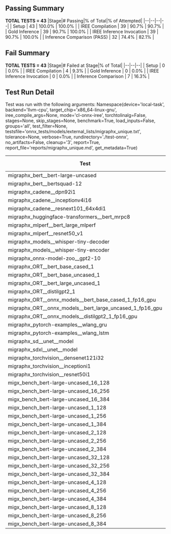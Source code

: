 ## Passing Summary

**TOTAL TESTS = 43**
|Stage|# Passing|% of Total|% of Attempted|
|--|--|--|--|
| Setup | 43 | 100.0% | 100.0% |
| IREE Compilation | 39 | 90.7% | 90.7% |
| Gold Inference | 39 | 90.7% | 100.0% |
| IREE Inference Invocation | 39 | 90.7% | 100.0% |
| Inference Comparison (PASS) | 32 | 74.4% | 82.1% |
## Fail Summary

**TOTAL TESTS = 43**
|Stage|# Failed at Stage|% of Total|
|--|--|--|
| Setup | 0 | 0.0% |
| IREE Compilation | 4 | 9.3% |
| Gold Inference | 0 | 0.0% |
| IREE Inference Invocation | 0 | 0.0% |
| Inference Comparison | 7 | 16.3% |
## Test Run Detail
Test was run with the following arguments:
Namespace(device='local-task', backend='llvm-cpu', target_chip='x86_64-linux-gnu', iree_compile_args=None, mode='cl-onnx-iree', torchtolinalg=False, stages=None, skip_stages=None, benchmark=True, load_inputs=False, groups='all', test_filter=None, testsfile='onnx_tests/models/external_lists/migraphx_unique.txt', tolerance=None, verbose=True, rundirectory='./test-onnx', no_artifacts=False, cleanup='3', report=True, report_file='reports/migraphx_unique.md', get_metadata=True)

| Test | Exit Status | Mean Benchmark Time (ms) | Notes |
|--|--|--|--|
| migraphx_bert__bert-large-uncased | PASS | 368.7704311062892 | |
| migraphx_bert__bertsquad-12 | compilation | None | |
| migraphx_cadene__dpn92i1 | PASS | 196.70941308140755 | |
| migraphx_cadene__inceptionv4i16 | PASS | 6261.040651549895 | |
| migraphx_cadene__resnext101_64x4di1 | PASS | 417.98478240768117 | |
| migraphx_huggingface-transformers__bert_mrpc8 | PASS | 600.3358457237482 | |
| migraphx_mlperf__bert_large_mlperf | Numerics | 447.69044779241085 | |
| migraphx_mlperf__resnet50_v1 | PASS | 94.75430515077379 | |
| migraphx_models__whisper-tiny-decoder | PASS | 939.2312206327915 | |
| migraphx_models__whisper-tiny-encoder | Numerics | 178.43856372767024 | |
| migraphx_onnx-model-zoo__gpt2-10 | compilation | None | |
| migraphx_ORT__bert_base_cased_1 | PASS | 93.9683890901506 | |
| migraphx_ORT__bert_base_uncased_1 | PASS | 92.76402369141579 | |
| migraphx_ORT__bert_large_uncased_1 | PASS | 252.39769803980982 | |
| migraphx_ORT__distilgpt2_1 | PASS | 30.74970154785642 | |
| migraphx_ORT__onnx_models__bert_base_cased_1_fp16_gpu | Numerics | 91.31802432239056 | |
| migraphx_ORT__onnx_models__bert_large_uncased_1_fp16_gpu | Numerics | 251.32067749897635 | |
| migraphx_ORT__onnx_models__distilgpt2_1_fp16_gpu | Numerics | 63.31481225788593 | |
| migraphx_pytorch-examples__wlang_gru | PASS | 59.96461419595612 | |
| migraphx_pytorch-examples__wlang_lstm | PASS | 17.472227200351913 | |
| migraphx_sd__unet__model | import_model | None | |
| migraphx_sdxl__unet__model | import_model | None | |
| migraphx_torchvision__densenet121i32 | PASS | 1582.2463569541771 | |
| migraphx_torchvision__inceptioni1 | PASS | 208.09230912062856 | |
| migraphx_torchvision__resnet50i1 | PASS | 85.96229149649541 | |
| migx_bench_bert-large-uncased_16_128 | PASS | 1460.3615229328473 | |
| migx_bench_bert-large-uncased_16_256 | PASS | 3275.5178386966386 | |
| migx_bench_bert-large-uncased_16_384 | Numerics | 4695.686648289362 | |
| migx_bench_bert-large-uncased_1_128 | PASS | 161.4012053857247 | |
| migx_bench_bert-large-uncased_1_256 | PASS | 274.4396707663933 | |
| migx_bench_bert-large-uncased_1_384 | PASS | 365.5607830733061 | |
| migx_bench_bert-large-uncased_2_128 | PASS | 357.97958945234615 | |
| migx_bench_bert-large-uncased_2_256 | PASS | 476.0502725839615 | |
| migx_bench_bert-large-uncased_2_384 | PASS | 665.2509234845638 | |
| migx_bench_bert-large-uncased_32_128 | PASS | 2788.5093800723553 | |
| migx_bench_bert-large-uncased_32_256 | PASS | 5664.445986350377 | |
| migx_bench_bert-large-uncased_32_384 | Numerics | 9063.248839229345 | |
| migx_bench_bert-large-uncased_4_128 | PASS | 544.8051964243252 | |
| migx_bench_bert-large-uncased_4_256 | PASS | 799.735868970553 | |
| migx_bench_bert-large-uncased_4_384 | PASS | 1297.1455256144204 | |
| migx_bench_bert-large-uncased_8_128 | PASS | 760.8807471891245 | |
| migx_bench_bert-large-uncased_8_256 | PASS | 1502.221388121446 | |
| migx_bench_bert-large-uncased_8_384 | PASS | 2400.7282940049963 | |

